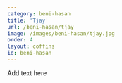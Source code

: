 ```yaml
---
category: beni-hasan
title: 'Tjay'
url: /beni-hasan/tjay
image: /images/beni-hasan/tjay.jpg
order: 4
layout: coffins
id: beni-hasan
---
```


Add text here
